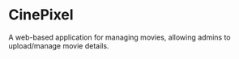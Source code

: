 # CinePixel
A web-based application for managing movies, allowing admins to upload/manage movie details.
